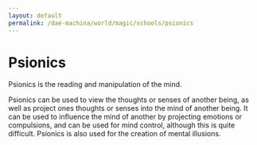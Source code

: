 ```yaml
---
layout: default
permalink: /dae-machina/world/magic/schools/psionics
---
```


# Psionics

Psionics is the reading and manipulation of the mind. 

Psionics can be used to view the thoughts or senses of another being, as well as project ones thoughts or senses into the mind of another being. It can be used to influence the mind of another by projecting emotions or compulsions, and can be used for mind control, although this is quite difficult. Psionics is also used for the creation of mental illusions.
